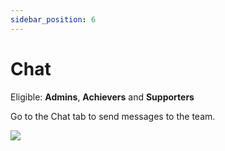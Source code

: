 ```yaml
---
sidebar_position: 6
---
```


# Chat
Eligible: **Admins**, **Achievers** and **Supporters**

Go to the Chat tab to send messages to the team.

<img src="/gif/chat.gif" className="gif"/>

